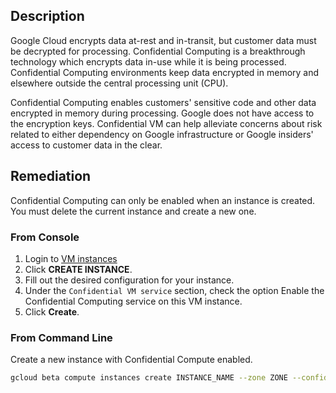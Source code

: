 ## Description

Google Cloud encrypts data at-rest and in-transit, but customer data must be decrypted for processing. Confidential Computing is a breakthrough technology which encrypts data in-use while it is being processed. Confidential Computing environments keep data encrypted in memory and elsewhere outside the central processing unit (CPU).

Confidential Computing enables customers' sensitive code and other data encrypted in memory during processing. Google does not have access to the encryption keys. Confidential VM can help alleviate concerns about risk related to either dependency on Google infrastructure or Google insiders' access to customer data in the clear.

## Remediation

Confidential Computing can only be enabled when an instance is created. You must delete the current instance and create a new one.

### From Console

1. Login to [VM instances](https://console.cloud.google.com/compute/instances)
2. Click **CREATE INSTANCE**.
3. Fill out the desired configuration for your instance.
4. Under the `Confidential VM service` section, check the option Enable the Confidential Computing service on this VM instance.
5. Click **Create**.

### From Command Line

Create a new instance with Confidential Compute enabled.

```bash
gcloud beta compute instances create INSTANCE_NAME --zone ZONE --confidential-compute --maintenance-policy=TERMINATE
```
